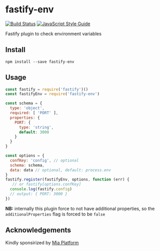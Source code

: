 # fastify-env
[![Build Status](https://travis-ci.org/fastify/fastify-env.svg?branch=master)](https://travis-ci.org/fastify/fastify-env)
[![JavaScript Style Guide](https://img.shields.io/badge/code_style-standard-brightgreen.svg)](https://standardjs.com)


Fastify plugin to check environment variables

## Install

```
npm install --save fastify-env
```

## Usage

```js
const fastify = require('fastify')()
const fastifyEnv = require('fastify-env')

const schema = {
  type: 'object',
  required: [ 'PORT' ],
  properties: {
    PORT: {
      type: 'string',
      default: 3000
    }
  }
}

const options = {
  confKey: 'config', // optional
  schema: schema,
  data: data // optional, default: process.env
}
fastify.register(fastifyEnv, options, function (err) {
   // or fastify[options.confKey]
  console.log(fastify.config)
  // output: { PORT: 3000 }
})
```

**NB:** internally this plugin force to not have additional properties, so the `additionalProperties` flag is forced to be `false`


## Acknowledgements

Kindly sponsirized by [Mia Platform](https://www.mia-platform.eu/)
